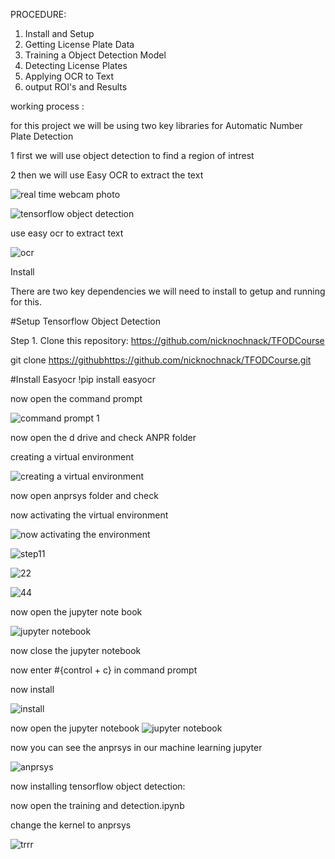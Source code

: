 PROCEDURE:

1. Install and Setup
2. Getting License Plate Data
3. Training a Object Detection Model
4. Detecting License Plates
5. Applying OCR to Text
6. output ROI's and Results

working process :

for this project we will be using two key libraries for Automatic Number Plate Detection

1 first we will use object detection to find a region of intrest

2 then we will use Easy OCR to extract the text

![real time webcam photo](https://github.com/RAGISHIVANAND/AUTOMATIC-NUMBER-PLATE-RECOGNITION/assets/126608984/3a863990-1e78-4bfa-bb5c-ae827b57c88d)

![tensorflow object detection](https://github.com/RAGISHIVANAND/AUTOMATIC-NUMBER-PLATE-RECOGNITION/assets/126608984/b94fb07f-62d1-4587-b460-25a50d6c8161)

use easy ocr to extract text

![ocr](https://github.com/RAGISHIVANAND/AUTOMATIC-NUMBER-PLATE-RECOGNITION/assets/126608984/b10a270d-1e0e-4ea9-8e61-18fe17fa02e6)


Install

There are two key dependencies we will need to install to getup and running for this.

#Setup Tensorflow Object Detection

Step 1. Clone this repository: https://github.com/nicknochnack/TFODCourse


git clone [https://github](https://github.com/nicknochnack/TFODCourse.git)https://github.com/nicknochnack/TFODCourse.git

#Install Easyocr 
!pip install easyocr

now open the command prompt

![command prompt 1](https://github.com/RAGISHIVANAND/AUTOMATIC-NUMBER-PLATE-RECOGNITION/assets/126608984/b1335aad-56fe-49aa-8f79-32a90527a038)



now open the  d drive and check ANPR folder

creating a virtual environment


![creating a virtual environment](https://github.com/RAGISHIVANAND/AUTOMATIC-NUMBER-PLATE-RECOGNITION/assets/126608984/89248bdb-9d83-4ad8-aaa5-79435ccc4a01)

now open anprsys folder and check


now activating the virtual environment

![now activating the environment](https://github.com/RAGISHIVANAND/AUTOMATIC-NUMBER-PLATE-RECOGNITION/assets/126608984/6f716fe8-0cb1-4269-b8f5-27fa30547bcb)

![step11](https://github.com/RAGISHIVANAND/AUTOMATIC-NUMBER-PLATE-RECOGNITION/assets/126608984/11af824e-d6db-40ba-b476-1ce56240fb88)

![22](https://github.com/RAGISHIVANAND/AUTOMATIC-NUMBER-PLATE-RECOGNITION/assets/126608984/6d7f2f1b-b7ea-4ff9-8ad6-c3f1f248c78a)

![44](https://github.com/RAGISHIVANAND/AUTOMATIC-NUMBER-PLATE-RECOGNITION/assets/126608984/f448c5fa-0164-41f8-af90-b9c0e3d3d879)


now open the jupyter note book 

![jupyter notebook](https://github.com/RAGISHIVANAND/AUTOMATIC-NUMBER-PLATE-RECOGNITION/assets/126608984/8b5d3105-667a-49fc-95c2-65dd10b1a831)

now close the jupyter notebook

now enter #{control + c} in command prompt


now install 

![install](https://github.com/RAGISHIVANAND/AUTOMATIC-NUMBER-PLATE-RECOGNITION/assets/126608984/b09a5a43-5d20-4eac-b444-e6d9cc561f46)

now open the jupyter notebook
![jupyter notebook](https://github.com/RAGISHIVANAND/AUTOMATIC-NUMBER-PLATE-RECOGNITION/assets/126608984/8b5d3105-667a-49fc-95c2-65dd10b1a831)

now you can see the anprsys in our machine learning jupyter

![anprsys](https://github.com/RAGISHIVANAND/AUTOMATIC-NUMBER-PLATE-RECOGNITION/assets/126608984/cc926e3f-4420-4358-954a-c92c42416a38)

now installing tensorflow object detection: 

now open the training and detection.ipynb 

change the kernel to anprsys

![trrr](https://github.com/RAGISHIVANAND/AUTOMATIC-NUMBER-PLATE-RECOGNITION/assets/126608984/bc393a80-6708-4873-a41f-6488d1b41564)






